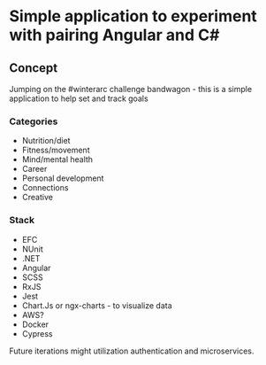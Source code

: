 # Simple application to experiment with pairing Angular and C#

## Concept

Jumping on the #winterarc challenge bandwagon - this is a simple application to help set and track
goals


### Categories

* Nutrition/diet
* Fitness/movement
* Mind/mental health
* Career
* Personal development
* Connections
* Creative

### Stack

* EFC
* NUnit
* .NET
* Angular
* SCSS
* RxJS
* Jest
* Chart.Js or ngx-charts - to visualize data
* AWS?
* Docker
* Cypress

Future iterations might utilization authentication and microservices.
